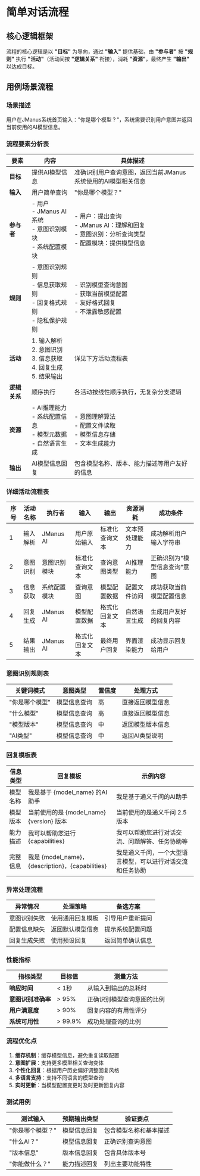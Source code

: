 # 简单对话流程

## 核心逻辑框架

流程的核心逻辑是以 **"目标"** 为导向，通过 **"输入"** 提供基础，由 **"参与者"** 按 **"规则"** 执行 **"活动"**（活动间按 **"逻辑关系"** 衔接），消耗 **"资源"**，最终产生 **"输出"** 以达成目标。

## 用例场景流程

### 场景描述

用户在JManus系统首页输入："你是哪个模型？"，系统需要识别用户意图并返回当前使用的AI模型信息。

### 流程要素分析表


| 要素         | 内容                                                                    | 具体描述                                                                                            |
| ------------ | ----------------------------------------------------------------------- | --------------------------------------------------------------------------------------------------- |
| **目标**     | 提供AI模型信息                                                          | 准确识别用户查询意图，返回当前JManus系统使用的AI模型相关信息                                        |
| **输入**     | 用户简单查询                                                            | "你是哪个模型？"                                                                                    |
| **参与者**   | - 用户<br>- JManus AI系统<br>- 意图识别模块<br>- 系统配置模块           | - 用户：提出查询<br>- JManus AI：理解和回复<br>- 意图识别：分析查询类型<br>- 配置模块：提供模型信息 |
| **规则**     | - 意图识别规则<br>- 信息获取规则<br>- 回复格式规则<br>- 隐私保护规则    | - 识别模型查询意图<br>- 获取当前模型配置<br>- 友好格式回复<br>- 不泄露敏感配置                      |
| **活动**     | 1. 输入解析<br>2. 意图识别<br>3. 信息获取<br>4. 回复生成<br>5. 结果输出 | 详见下方活动流程表                                                                                  |
| **逻辑关系** | 顺序执行                                                                | 各活动按线性顺序执行，无复杂分支逻辑                                                                |
| **资源**     | - AI推理能力<br>- 系统配置信息<br>- 模型元数据<br>- 自然语言生成        | - 意图理解算法<br>- 配置文件读取<br>- 模型信息存储<br>- 文本生成能力                                |
| **输出**     | AI模型信息回复                                                          | 包含模型名称、版本、能力描述等用户友好的信息                                                        |

### 详细活动流程表


| 序号 | 活动名称 | 执行者       | 输入           | 输出           | 资源消耗       | 成功条件                     |
| ---- | -------- | ------------ | -------------- | -------------- | -------------- | ---------------------------- |
| 1    | 输入解析 | JManus AI    | 用户原始输入   | 标准化查询文本 | 文本预处理能力 | 成功解析用户输入字符串       |
| 2    | 意图识别 | 意图识别模块 | 标准化查询文本 | 查询意图类型   | AI推理能力     | 正确识别为"模型信息查询"意图 |
| 3    | 信息获取 | 系统配置模块 | 查询意图       | 模型配置数据   | 配置文件访问   | 成功获取当前模型配置信息     |
| 4    | 回复生成 | JManus AI    | 模型配置数据   | 格式化回复文本 | 自然语言生成   | 生成用户友好的回复内容       |
| 5    | 结果输出 | JManus AI    | 格式化回复文本 | 最终用户回复   | 界面渲染能力   | 成功显示回复给用户           |

### 意图识别规则表


| 关键词模式     | 意图类型     | 置信度 | 处理方式         |
| -------------- | ------------ | ------ | ---------------- |
| "你是哪个模型" | 模型信息查询 | 高     | 直接返回模型信息 |
| "什么模型"     | 模型信息查询 | 高     | 直接返回模型信息 |
| "模型版本"     | 模型信息查询 | 中     | 返回模型版本信息 |
| "AI类型"       | 模型信息查询 | 中     | 返回AI类型说明   |

### 回复模板表


| 信息类型 | 回复模板                                         | 示例内容                                                   |
| -------- | ------------------------------------------------ | ---------------------------------------------------------- |
| 模型名称 | 我是基于 {model_name} 的AI助手                   | 我是基于通义千问的AI助手                                   |
| 模型版本 | 当前使用的是 {model_name} {version} 版本         | 当前使用的是通义千问 2.5 版本                              |
| 能力描述 | 我可以帮助您进行 {capabilities}                  | 我可以帮助您进行对话交流、问题解答、任务协助等             |
| 完整信息 | 我是 {model_name}，{description}，{capabilities} | 我是通义千问，一个大型语言模型，可以进行对话交流和任务协助 |

### 异常处理流程


| 异常情况     | 处理策略         | 备选方案         |
| ------------ | ---------------- | ---------------- |
| 意图识别失败 | 使用通用回复模板 | 引导用户重新提问 |
| 配置信息缺失 | 返回默认模型信息 | 提示系统配置问题 |
| 回复生成失败 | 使用预设回复     | 返回简单确认信息 |

### 性能指标


| 指标类型           | 目标值  | 测量方法                   |
| ------------------ | ------- | -------------------------- |
| **响应时间**       | < 1秒   | 从输入到输出的总耗时       |
| **意图识别准确率** | > 95%   | 正确识别模型查询意图的比例 |
| **用户满意度**     | > 90%   | 回复内容的有用性评分       |
| **系统可用性**     | > 99.9% | 成功处理查询的比例         |

### 流程优化点

1. **缓存机制**：缓存模型信息，避免重复读取配置
2. **意图扩展**：支持更多模型相关查询变体
3. **个性化回复**：根据用户历史偏好调整回复风格
4. **多语言支持**：支持不同语言的模型查询
5. **实时更新**：当模型配置变更时及时更新回复内容

### 测试用例


| 测试输入         | 预期输出类型 | 验证要点               |
| ---------------- | ------------ | ---------------------- |
| "你是哪个模型？" | 模型信息回复 | 包含模型名称和基本描述 |
| "什么AI？"       | 模型信息回复 | 正确识别查询意图       |
| "版本信息"       | 版本信息回复 | 包含具体版本号         |
| "你能做什么？"   | 能力描述回复 | 列出主要功能特性       |
